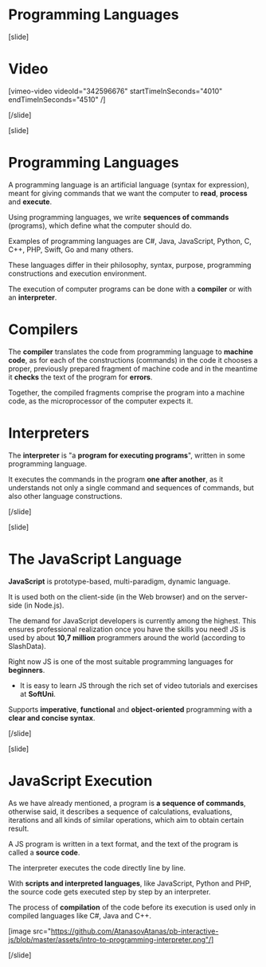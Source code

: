 # Programming Languages

[slide]
# Video

[vimeo-video videoId="342596676" startTimeInSeconds="4010" endTimeInSeconds="4510" /]

[/slide]

[slide]
# Programming Languages
A programming language is an artificial language (syntax for expression), meant for giving commands that we want the computer to **read**, **process** and **execute**.

Using programming languages, we write **sequences of commands** (programs), which define what the computer should do. 

Examples of programming languages are C#, Java, JavaScript, Python, C, C++, PHP, Swift, Go and many others. 

These languages differ in their philosophy, syntax, purpose, programming constructions and execution environment. 

The execution of computer programs can be done with a **compiler** or with an **interpreter**.

# Compilers
The **compiler** translates the code from programming language to **machine code**, as for each of the constructions (commands) in the code it chooses a proper, previously prepared fragment of machine code and in the meantime it **checks** the text of the program for **errors**. 

Together, the compiled fragments comprise the program into a machine code, as the microprocessor of the computer expects it.

# Interpreters
The **interpreter** is "a **program for executing programs**", written in some programming language. 

It executes the commands in the program **one after another**, as it understands not only a single command and sequences of commands, but also other language constructions.

[/slide]

[slide]
# The JavaScript Language
**JavaScript** is prototype-based, multi-paradigm, dynamic language. 

It is used both on the client-side (in the Web browser) and on the server-side (in Node.js).

The demand for JavaScript developers is currently among the highest. This ensures professional realization once you have the skills you need! JS is used by about **10,7 million** programmers around the world (according to SlashData). 

Right now JS is one of the most suitable programming languages for **beginners**. 
* It is easy to learn JS through the rich set of video tutorials and exercises at **SoftUni**. 

Supports **imperative**, **functional** and **object-oriented** programming with a **clear and concise syntax**. 

[/slide]

[slide]
# JavaScript Execution
As we have already mentioned, a program is **a sequence of commands**, otherwise said, it describes a sequence of calculations, evaluations, iterations and all kinds of similar operations, which aim to obtain certain result.

A JS program is written in a text format, and the text of the program is called a **source code**. 

The interpreter executes the code directly line by line.

With **scripts and interpreted languages**, like JavaScript, Python and PHP, the source code gets executed step by step by an interpreter.

The process of **compilation** of the code before its execution is used only in compiled languages like C#, Java and C++. 

[image src="https://github.com/AtanasovAtanas/pb-interactive-js/blob/master/assets/intro-to-programming-interpreter.png"/]

[/slide]